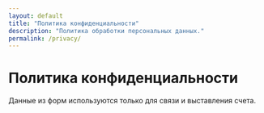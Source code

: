 ```yaml
---
layout: default
title: "Политика конфиденциальности"
description: "Политика обработки персональных данных."
permalink: /privacy/
---
```


<h1>Политика конфиденциальности</h1>
<p>Данные из форм используются только для связи и выставления счета.</p>
